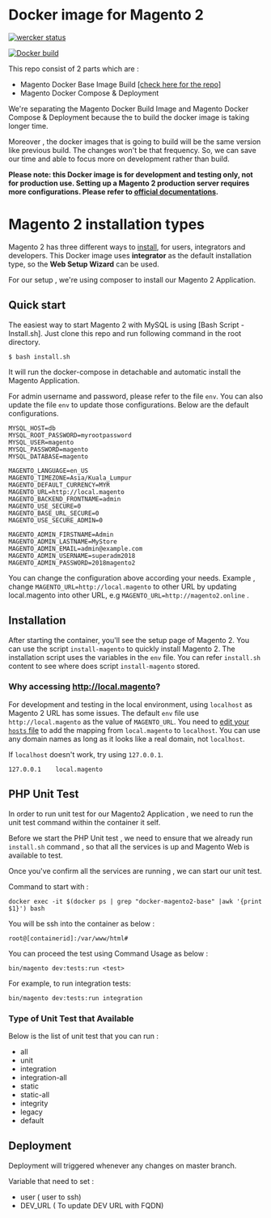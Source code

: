 # Docker image for Magento 2 

[![wercker status](https://app.wercker.com/status/4cfaeeea9b0b6ea8ea377d32c97e2e21/s/ "wercker status")](https://app.wercker.com/project/byKey/4cfaeeea9b0b6ea8ea377d32c97e2e21)

[![Docker build](http://dockeri.co/image/mshahmi/docker-magento2)](https://hub.docker.com/r/mshahmi/docker-magento2/)

This repo consist of 2 parts which are :
  * Magento Docker Base Image Build  [[check here for the repo]](https://github.com/shahmimajid/docker-magento2-base)
  * Magento Docker Compose & Deployment

  We're separating the Magento Docker Build Image and Magento Docker Compose & Deployment because the to build the docker image is taking longer time. 
  
  Moreover , the docker images that is going to build will be the same version like previous build. The changes won't be that frequency. So, we can save our time and able to focus more on development rather than build.

  
  **Please note: this Docker image is for development and testing only, not for production use. Setting up a Magento 2 production server requires more configurations. Please refer to [official documentations](http://devdocs.magento.com/guides/v2.2/config-guide/deployment/).**


# Magento 2 installation types

Magento 2 has three different ways to [install](http://devdocs.magento.com/guides/v2.2/install-gde/bk-install-guide.html), for users, integrators and developers. This Docker image uses **integrator** as the default installation type, so the **Web Setup Wizard** can be used.

For our setup , we're using composer to install our Magento 2 Application.

## Quick start

The easiest way to start Magento 2 with MySQL is using [Bash Script - Install.sh]. Just clone this repo and run following command in the root directory. 

~~~
$ bash install.sh
~~~

It will run the docker-compose in detachable and automatic install the Magento Application.

For admin username and password, please refer to the file `env`. You can also update the file `env` to update those configurations. Below are the default configurations.

~~~
MYSQL_HOST=db
MYSQL_ROOT_PASSWORD=myrootpassword
MYSQL_USER=magento
MYSQL_PASSWORD=magento
MYSQL_DATABASE=magento

MAGENTO_LANGUAGE=en_US
MAGENTO_TIMEZONE=Asia/Kuala_Lumpur
MAGENTO_DEFAULT_CURRENCY=MYR
MAGENTO_URL=http://local.magento
MAGENTO_BACKEND_FRONTNAME=admin
MAGENTO_USE_SECURE=0
MAGENTO_BASE_URL_SECURE=0
MAGENTO_USE_SECURE_ADMIN=0

MAGENTO_ADMIN_FIRSTNAME=Admin
MAGENTO_ADMIN_LASTNAME=MyStore
MAGENTO_ADMIN_EMAIL=admin@example.com
MAGENTO_ADMIN_USERNAME=superadm2018
MAGENTO_ADMIN_PASSWORD=2018magento2
~~~

You can change the configuration above according your needs. Example , change `MAGENTO_URL=http://local.magento` to other URL by updating local.magento into other URL, e.g `MAGENTO_URL=http://magento2.online` .


## Installation

After starting the container, you'll see the setup page of Magento 2. You can use the script `install-magento` to quickly install Magento 2. The installation script uses the variables in the `env` file. You can refer `install.sh` content to see where does script `install-magento` stored.


### Why accessing http://local.magento?

For development and testing in the local environment, using `localhost` as Magento 2 URL has some issues. The default `env` file use `http://local.magento` as the value of `MAGENTO_URL`. You need to [edit your `hosts` file](https://support.rackspace.com/how-to/modify-your-hosts-file/) to add the mapping from `local.magento` to `localhost`. You can use any domain names as long as it looks like a real domain, not `localhost`.

If `localhost` doesn't work, try using `127.0.0.1`.

```
127.0.0.1    local.magento
```


## PHP Unit Test

In order to run unit test for our Magento2 Application , we need to run the unit test command within the container it self.

Before we start the PHP Unit test , we need to ensure that we already run `install.sh` command , so that all the services is up and Magento Web is available to test.

Once you've confirm all the services are running , we can start our unit test.

Command to start with :

```
docker exec -it $(docker ps | grep "docker-magento2-base" |awk '{print $1}') bash
```

You will be ssh into the container as below :

```
root@[containerid]:/var/www/html#
```

You can proceed the test using Command Usage as below :

```
bin/magento dev:tests:run <test>
```

For example, to run integration tests:

```
bin/magento dev:tests:run integration
```

### Type of Unit Test that Available

Below is the list of unit test that you can run :
   * all
   * unit
   * integration
   * integration-all 
   * static 
   * static-all 
   * integrity 
   * legacy  
   * default


## Deployment

Deployment will triggered whenever any changes on master branch.

Variable that need to set :
   * user ( user to ssh)
   * DEV_URL ( To update DEV URL with FQDN)
   